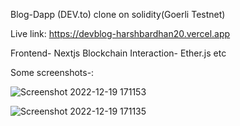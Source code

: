 
Blog-Dapp (DEV.to) clone on solidity(Goerli Testnet)

Live link: https://devblog-harshbardhan20.vercel.app

Frontend- Nextjs
Blockchain Interaction- Ether.js
etc

Some screenshots-:

![Screenshot 2022-12-19 171153](https://user-images.githubusercontent.com/86045544/208428443-188c2e3d-fd10-465a-9e76-a9291445f464.png)



![Screenshot 2022-12-19 171135](https://user-images.githubusercontent.com/86045544/208428470-c7c7c5f7-b6e9-419c-979a-43c9dea5ea82.png)
